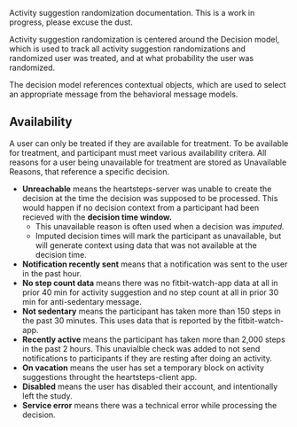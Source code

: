 Activity suggestion randomization documentation. This is a work in progress, please excuse the dust.

Activity suggestion randomization is centered around the Decision model, which is used to track all activity suggestion randomizations and randomized user was treated, and at what probability the user was randomized.

The decision model references contextual objects, which are used to select an appropriate message from the behavioral message models.

## Availability
A user can only be treated if they are available for treatment. To be available for treatment, and participant must meet various availability critera. All reasons for a user being unavailable for treatment are stored as Unavailable Reasons, that reference a specific decision.

* **Unreachable** means the heartsteps-server was unable to create the decision at the time the decision was supposed to be processed. This would happen if no decision context from a participant had been recieved with the **decision time window.**
    - This unavailable reason is often used when a decision was *imputed.*
    - Imputed decision times will mark the participant as unavailable, but will generate context using data that was not available at the decision time.
* **Notification recently sent** means that a notification was sent to the user in the past hour.
* **No step count data** means there was no fitbit-watch-app data at all in prior 40 min for activity suggestion and no step count at all in prior 30 min for anti-sedentary message. 
* **Not sedentary** means the participant has taken more than 150 steps in the past 30 minutes. This uses data that is reported by the fitbit-watch-app.
* **Recently active** means the participant has taken more than 2,000 steps in the past 2 hours. This unavialble check was added to not send notifications to participants if they are resting after doing an activity.
* **On vacation** means the user has set a temporary block on activity suggestions throught the heartsteps-client app.
* **Disabled** means the user has disabled their account, and intentionally left the study.
* **Service error** means there was a technical error while processing the decision.

